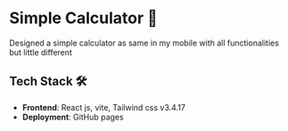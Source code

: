 # Simple Calculator 📝

Designed a simple calculator as same in my mobile with all functionalities but little different

## Tech Stack 🛠️

- **Frontend**: React js, vite, Tailwind css v3.4.17
- **Deployment**: GitHub pages

